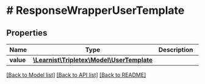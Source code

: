# # ResponseWrapperUserTemplate

## Properties

Name | Type | Description | Notes
------------ | ------------- | ------------- | -------------
**value** | [**\Learnist\Tripletex\Model\UserTemplate**](UserTemplate.md) |  | [optional]

[[Back to Model list]](../../README.md#models) [[Back to API list]](../../README.md#endpoints) [[Back to README]](../../README.md)
